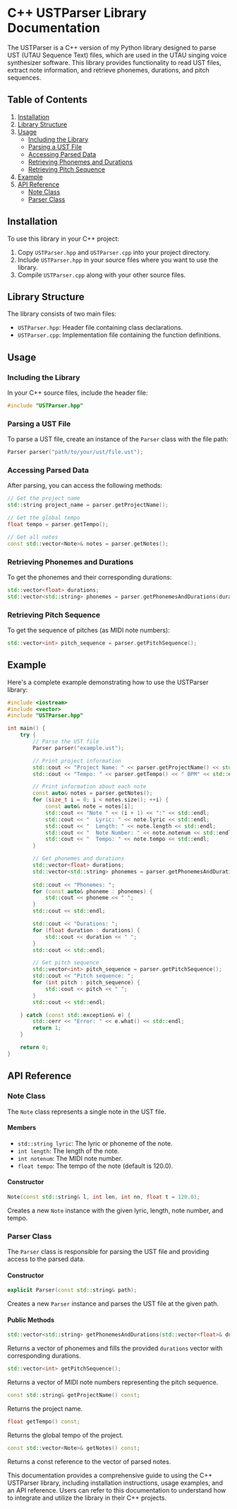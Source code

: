 # C++ USTParser Library Documentation

The USTParser is a C++ version of my Python library designed to parse UST (UTAU Sequence Text) files, which are used in the UTAU singing voice synthesizer software. This library provides functionality to read UST files, extract note information, and retrieve phonemes, durations, and pitch sequences.

## Table of Contents

1. [Installation](#installation)
2. [Library Structure](#library-structure)
3. [Usage](#usage)
   - [Including the Library](#including-the-library)
   - [Parsing a UST File](#parsing-a-ust-file)
   - [Accessing Parsed Data](#accessing-parsed-data)
   - [Retrieving Phonemes and Durations](#retrieving-phonemes-and-durations)
   - [Retrieving Pitch Sequence](#retrieving-pitch-sequence)
4. [Example](#example)
5. [API Reference](#api-reference)
   - [Note Class](#note-class)
   - [Parser Class](#parser-class)

## Installation

To use this library in your C++ project:

1. Copy `USTParser.hpp` and `USTParser.cpp` into your project directory.
2. Include `USTParser.hpp` in your source files where you want to use the library.
3. Compile `USTParser.cpp` along with your other source files.

## Library Structure

The library consists of two main files:

- `USTParser.hpp`: Header file containing class declarations.
- `USTParser.cpp`: Implementation file containing the function definitions.

## Usage

### Including the Library

In your C++ source files, include the header file:

```cpp
#include "USTParser.hpp"
```

### Parsing a UST File

To parse a UST file, create an instance of the `Parser` class with the file path:

```cpp
Parser parser("path/to/your/ust/file.ust");
```

### Accessing Parsed Data

After parsing, you can access the following methods:

```cpp
// Get the project name
std::string project_name = parser.getProjectName();

// Get the global tempo
float tempo = parser.getTempo();

// Get all notes
const std::vector<Note>& notes = parser.getNotes();
```

### Retrieving Phonemes and Durations

To get the phonemes and their corresponding durations:

```cpp
std::vector<float> durations;
std::vector<std::string> phonemes = parser.getPhonemesAndDurations(durations);
```

### Retrieving Pitch Sequence

To get the sequence of pitches (as MIDI note numbers):

```cpp
std::vector<int> pitch_sequence = parser.getPitchSequence();
```

## Example

Here's a complete example demonstrating how to use the USTParser library:

```cpp
#include <iostream>
#include <vector>
#include "USTParser.hpp"

int main() {
    try {
        // Parse the UST file
        Parser parser("example.ust");

        // Print project information
        std::cout << "Project Name: " << parser.getProjectName() << std::endl;
        std::cout << "Tempo: " << parser.getTempo() << " BPM" << std::endl;

        // Print information about each note
        const auto& notes = parser.getNotes();
        for (size_t i = 0; i < notes.size(); ++i) {
            const auto& note = notes[i];
            std::cout << "Note " << (i + 1) << ":" << std::endl;
            std::cout << "  Lyric: " << note.lyric << std::endl;
            std::cout << "  Length: " << note.length << std::endl;
            std::cout << "  Note Number: " << note.notenum << std::endl;
            std::cout << "  Tempo: " << note.tempo << std::endl;
        }

        // Get phonemes and durations
        std::vector<float> durations;
        std::vector<std::string> phonemes = parser.getPhonemesAndDurations(durations);
        
        std::cout << "Phonemes: ";
        for (const auto& phoneme : phonemes) {
            std::cout << phoneme << " ";
        }
        std::cout << std::endl;

        std::cout << "Durations: ";
        for (float duration : durations) {
            std::cout << duration << " ";
        }
        std::cout << std::endl;

        // Get pitch sequence
        std::vector<int> pitch_sequence = parser.getPitchSequence();
        std::cout << "Pitch sequence: ";
        for (int pitch : pitch_sequence) {
            std::cout << pitch << " ";
        }
        std::cout << std::endl;

    } catch (const std::exception& e) {
        std::cerr << "Error: " << e.what() << std::endl;
        return 1;
    }

    return 0;
}
```

## API Reference

### Note Class

The `Note` class represents a single note in the UST file.

#### Members

- `std::string lyric`: The lyric or phoneme of the note.
- `int length`: The length of the note.
- `int notenum`: The MIDI note number.
- `float tempo`: The tempo of the note (default is 120.0).

#### Constructor

```cpp
Note(const std::string& l, int len, int nn, float t = 120.0);
```

Creates a new `Note` instance with the given lyric, length, note number, and tempo.

### Parser Class

The `Parser` class is responsible for parsing the UST file and providing access to the parsed data.

#### Constructor

```cpp
explicit Parser(const std::string& path);
```

Creates a new `Parser` instance and parses the UST file at the given path.

#### Public Methods

```cpp
std::vector<std::string> getPhonemesAndDurations(std::vector<float>& durations);
```
Returns a vector of phonemes and fills the provided `durations` vector with corresponding durations.

```cpp
std::vector<int> getPitchSequence();
```
Returns a vector of MIDI note numbers representing the pitch sequence.

```cpp
const std::string& getProjectName() const;
```
Returns the project name.

```cpp
float getTempo() const;
```
Returns the global tempo of the project.

```cpp
const std::vector<Note>& getNotes() const;
```
Returns a const reference to the vector of parsed notes.

This documentation provides a comprehensive guide to using the C++ USTParser library, including installation instructions, usage examples, and an API reference. Users can refer to this documentation to understand how to integrate and utilize the library in their C++ projects.
